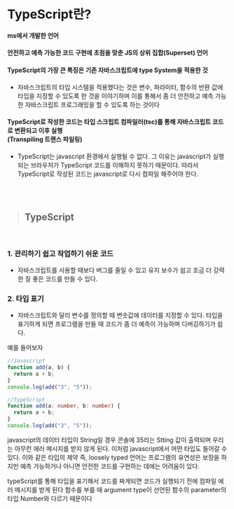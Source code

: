 # TypeScript란?

#### ms에서 개발한 언어

#### 안전하고 예측 가능한 코드 구현에 초점을 맞춘 JS의 상위 집합(Superset) 언어

#### TypeScript의 가장 큰 특징은 **기존 자바스크립트에 type System을 적용**한 것

- 자바스크립트의 타입 시스템을 적용했다는 것은 변수, 파라미터, 함수의 반환 값에 타입을 지정할 수 있도록 한 것을 이야기하며 이를 통해서 좀 더 안전하고 예측 가능한 자바스크립트 프로그래밍을 할 수 있도록 하는 것이다

#### TypeScript로 작성한 코드는 타입 스크립트 컴파일러(tsc)를 통해 자바스크립트 코드로 변환되고 이후 실행 <br>(Transpiling 트랜스 파일링)

- TypeScript는 javascript 환경에서 실행될 수 없다. 그 이유는 javascript가 실행되는 브라우저가 TypeScript 코드를 이해하지 못하기 때문이다. 따라서 TypeScript로 작성된 코드는 javascript로 다시 컴파일 해주어야 한다. 

<br>
<br>


> ## TypeScript

<br/>

### 1. 관리하기 쉽고 작업하기 쉬운 코드

- 자바스크립트를 사용할 때보다 버그를 줄일 수 있고 유지 보수가 쉽고 조금 더 강력한 질 좋은 코드를 만들 수 있다.

### 2. 타입 표기

- 자바스크립트와 달리 변수를 정의할 때 변숫값에 데이터를 지정할 수 있다. 타입을 표기하게 되면 프로그램을 만들 때 코드가 좀 더 예측이 가능하며 디버깅하기가 쉽다.

예를 들어보자

```javascript
//Javascript
function add(a, b) {
  return a + b;
}
console.log(add("3", "5"));
```

```typeScript
//TypeScript
function add(a: number, b: number) {
  return a + b;
}
console.log(add("3", "5"));

```

javascript의 데이터 타입이 String일 경우 콘솔에 35라는 Stting 값이 출력되며 우리는 아무런 에러 메시지를 받지 않게 된다. 이처럼 javascript에서 어떤 타입도 들어갈 수 있다. 이와 같은 타입의 제약 즉, loosely typed 언어는 프로그램의 유연성은 보장을 하지만 예측 가능하거나 아니면 안전한 코드를 구현하는 데에는 어려움이 있다.

typeScript를 통해 타입을 표기해서 코드를 짜게되면 코드가 실행되기 전에 컴파일 에러 메시지를 받게 된다
함수를 부를 때 argument type이 선언된 함수의 parameter의 타입 Number와 다르기 때문이다
